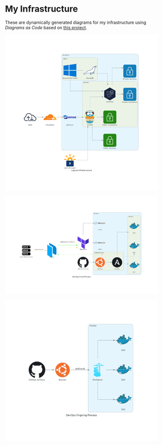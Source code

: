 # My Infrastructure

These are dynamically generated diagrams for my infrastructure using *Diagrams as Code* based on [this project](https://github.com/mingrammer/diagrams).

![logical infrastructure](./diagrams/logical_infrastructure.png)

![initial process](./diagrams/devops_init.png)

![ongoing process](./diagrams/devops_ongoing.png)